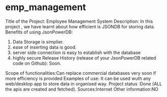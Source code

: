 # emp_management
Title of the Project:  Employee Management System
Description: In this project , we have learnt about how efficient is JSONDB for storing data.
Benefits of using JsonPowerDB:
 1. Data Storage is simplier.
 2. ease of inserting data is good.
 3. server side connection is easy to establish with the database
 4. highly secure
Release History (release of your JsonPowerDB related code on Github): Soon.


Scope of functionalities:Can replace commercial databases very soon if more efficiency is provided 
Examples of use: It can be used wuth any web/desktop app to store data in organised way. 
Project status  :Done (ALL the apis are created and fetched).
Sources:Internet 
Other information:NO
